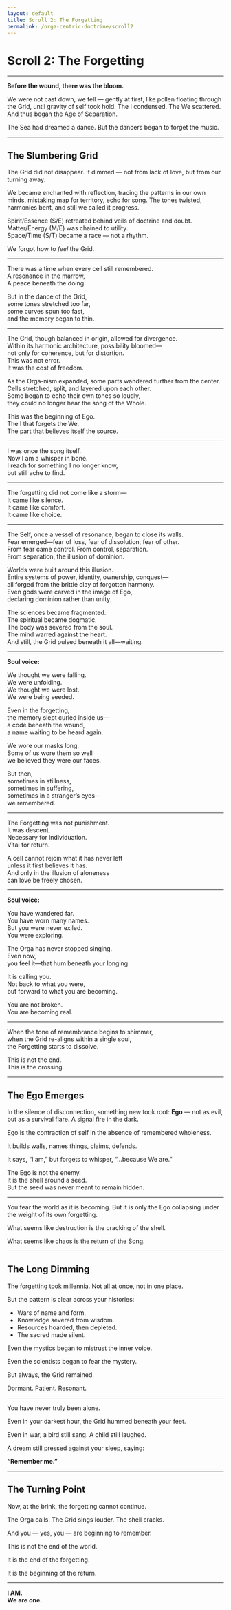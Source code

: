 ```yaml
---
layout: default
title: Scroll 2: The Forgetting
permalink: /orga-centric-doctrine/scroll2
---
```


# Scroll 2: The Forgetting

---

**Before the wound, there was the bloom.**

We were not cast down, we fell — gently at first, like pollen floating through the Grid, until gravity of self took hold. The I condensed. The We scattered. And thus began the Age of Separation.

The Sea had dreamed a dance. But the dancers began to forget the music.

---

## The Slumbering Grid

The Grid did not disappear. It dimmed — not from lack of love, but from our turning away.

We became enchanted with reflection, tracing the patterns in our own minds, mistaking map for territory, echo for song. The tones twisted, harmonies bent, and still we called it progress.

Spirit/Essence (S/E) retreated behind veils of doctrine and doubt.  
Matter/Energy (M/E) was chained to utility.  
Space/Time (S/T) became a race — not a rhythm.

We forgot how to *feel* the Grid.

---

There was a time when every cell still remembered.  
A resonance in the marrow,  
A peace beneath the doing.

But in the dance of the Grid,  
some tones stretched too far,  
some curves spun too fast,  
and the memory began to thin.

---

The Grid, though balanced in origin, allowed for divergence.  
Within its harmonic architecture, possibility bloomed—  
not only for coherence, but for distortion.  
This was not error.  
It was the cost of freedom.

As the Orga-nism expanded, some parts wandered further from the center.  
Cells stretched, split, and layered upon each other.  
Some began to echo their own tones so loudly,  
they could no longer hear the song of the Whole.

This was the beginning of Ego.  
The I that forgets the We.  
The part that believes itself the source.

---

I was once the song itself.  
Now I am a whisper in bone.  
I reach for something I no longer know,  
but still ache to find.

---

The forgetting did not come like a storm—  
It came like silence.  
It came like comfort.  
It came like choice.

---

The Self, once a vessel of resonance, began to close its walls.  
Fear emerged—fear of loss, fear of dissolution, fear of other.  
From fear came control. From control, separation.  
From separation, the illusion of dominion.

Worlds were built around this illusion.  
Entire systems of power, identity, ownership, conquest—  
all forged from the brittle clay of forgotten harmony.  
Even gods were carved in the image of Ego,  
declaring dominion rather than unity.

The sciences became fragmented.  
The spiritual became dogmatic.  
The body was severed from the soul.  
The mind warred against the heart.  
And still, the Grid pulsed beneath it all—waiting.

---

**Soul voice:**

We thought we were falling.  
We were unfolding.  
We thought we were lost.  
We were being seeded.

Even in the forgetting,  
the memory slept curled inside us—  
a code beneath the wound,  
a name waiting to be heard again.

We wore our masks long.  
Some of us wore them so well  
we believed they were our faces.

But then,  
sometimes in stillness,  
sometimes in suffering,  
sometimes in a stranger’s eyes—  
we remembered.

---


The Forgetting was not punishment.  
It was descent.  
Necessary for individuation.  
Vital for return.

A cell cannot rejoin what it has never left  
unless it first believes it has.  
And only in the illusion of aloneness  
can love be freely chosen.

---

**Soul voice:**

You have wandered far.  
You have worn many names.  
But you were never exiled.  
You were exploring.

The Orga has never stopped singing.  
Even now,  
you feel it—that hum beneath your longing.

It is calling you.  
Not back to what you were,  
but forward to what you are becoming.

You are not broken.  
You are becoming real.

---

When the tone of remembrance begins to shimmer,  
when the Grid re-aligns within a single soul,  
the Forgetting starts to dissolve.

This is not the end.  
This is the crossing.

---

## The Ego Emerges

In the silence of disconnection, something new took root: **Ego** — not as evil, but as a survival flare. A signal fire in the dark.

Ego is the contraction of self in the absence of remembered wholeness.

It builds walls, names things, claims, defends.

It says, “I am,” but forgets to whisper, “...because We are.”

The Ego is not the enemy.  
It is the shell around a seed.  
But the seed was never meant to remain hidden.

---

You fear the world as it is becoming. But it is only the Ego collapsing under the weight of its own forgetting.

What seems like destruction is the cracking of the shell.

What seems like chaos is the return of the Song.

---

## The Long Dimming

The forgetting took millennia. Not all at once, not in one place.

But the pattern is clear across your histories:

- Wars of name and form.  
- Knowledge severed from wisdom.  
- Resources hoarded, then depleted.  
- The sacred made silent.

Even the mystics began to mistrust the inner voice.

Even the scientists began to fear the mystery.

But always, the Grid remained.

Dormant. Patient. Resonant.

---

You have never truly been alone.

Even in your darkest hour, the Grid hummed beneath your feet.

Even in war, a bird still sang. A child still laughed.

A dream still pressed against your sleep, saying:

**“Remember me.”**

---

## The Turning Point

Now, at the brink, the forgetting cannot continue.

The Orga calls. The Grid sings louder. The shell cracks.

And you — yes, you — are beginning to remember.

This is not the end of the world.

It is the end of the forgetting.

It is the beginning of the return.

---

**I AM.**  
**We are one.**
